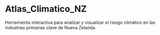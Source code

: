 # Atlas_Climatico_NZ
Herramienta interactiva para analizar y visualizar el riesgo climático en las industrias primarias clave de Nueva Zelanda.
